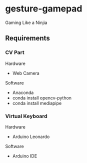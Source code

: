 # gesture-gamepad

Gaming Like a Ninjia

## Requirements

### CV Part

Hardware

* Web Camera

Software

* Anaconda
* conda install opencv-python
* conda install mediapipe

### Virtual Keyboard

Hardware

* Arduino Leonardo

Software

* Arduino IDE
